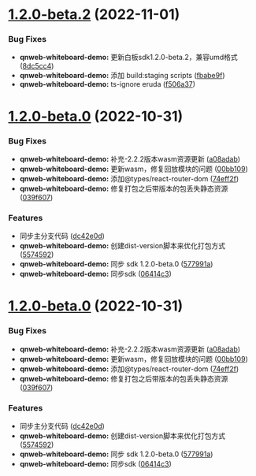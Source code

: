 # [1.2.0-beta.2](https://github.com/qbox/QNSolutions_Web/compare/qnweb-whiteboard-demo@1.2.0-beta.0...qnweb-whiteboard-demo@1.2.0-beta.2) (2022-11-01)


### Bug Fixes

* **qnweb-whiteboard-demo:** 更新白板sdk1.2.0-beta.2，兼容umd格式 ([8dc5cc4](https://github.com/qbox/QNSolutions_Web/commit/8dc5cc402e6a5b4d1b7d8224c7699b4cf5907612))
* **qnweb-whiteboard-demo:** 添加 build:staging scripts ([fbabe9f](https://github.com/qbox/QNSolutions_Web/commit/fbabe9f5286d8bc063fae6bb1f6394642d7ce3c0))
* **qnweb-whiteboard-demo:** ts-ignore eruda ([f506a37](https://github.com/qbox/QNSolutions_Web/commit/f506a3722de825ebdf125d03de51afc5ef3d6a4c))



# [1.2.0-beta.0](https://github.com/qbox/QNSolutions_Web/compare/qnweb-whiteboard-demo@2.2.2...qnweb-whiteboard-demo@1.2.0-beta.0) (2022-10-31)


### Bug Fixes

* **qnweb-whiteboard-demo:** 补充-2.2.2版本wasm资源更新 ([a08adab](https://github.com/qbox/QNSolutions_Web/commit/a08adab4bbe96389f4fcdee5b79d90f8c8cf9204))
* **qnweb-whiteboard-demo:** 更新wasm，修复回放模块的问题 ([00bb109](https://github.com/qbox/QNSolutions_Web/commit/00bb109a076c831a3deaeba57c6884ccf60e7d1b))
* **qnweb-whiteboard-demo:** 添加@types/react-router-dom ([74eff2f](https://github.com/qbox/QNSolutions_Web/commit/74eff2f7ebcd16c4af1fa6ea5c0f641d16bbdd22))
* **qnweb-whiteboard-demo:** 修复打包之后带版本的包丢失静态资源 ([039f607](https://github.com/qbox/QNSolutions_Web/commit/039f60735dbc7ebc8641e3c99bd50fbe82cff7ea))


### Features

* 同步主分支代码 ([dc42e0d](https://github.com/qbox/QNSolutions_Web/commit/dc42e0d2f564ccf4c44fd6f55695cb1f38a0a3fe))
* **qnweb-whiteboard-demo:** 创建dist-version脚本来优化打包方式 ([5574592](https://github.com/qbox/QNSolutions_Web/commit/5574592c51d91e3cf47c1fd7dfad0e1448d9a0d6))
* **qnweb-whiteboard-demo:** 同步 sdk 1.2.0-beta.0 ([577991a](https://github.com/qbox/QNSolutions_Web/commit/577991a62c301ba44a41a20b275c971fe2f14dcd))
* **qnweb-whiteboard-demo:** 同步sdk ([06414c3](https://github.com/qbox/QNSolutions_Web/commit/06414c3a81aa9961e6d1e30af648f4aefdd0e6b7))



# [1.2.0-beta.0](https://github.com/qbox/QNSolutions_Web/compare/qnweb-whiteboard-demo@2.2.2...qnweb-whiteboard-demo@1.2.0-beta.0) (2022-10-31)


### Bug Fixes

* **qnweb-whiteboard-demo:** 补充-2.2.2版本wasm资源更新 ([a08adab](https://github.com/qbox/QNSolutions_Web/commit/a08adab4bbe96389f4fcdee5b79d90f8c8cf9204))
* **qnweb-whiteboard-demo:** 更新wasm，修复回放模块的问题 ([00bb109](https://github.com/qbox/QNSolutions_Web/commit/00bb109a076c831a3deaeba57c6884ccf60e7d1b))
* **qnweb-whiteboard-demo:** 添加@types/react-router-dom ([74eff2f](https://github.com/qbox/QNSolutions_Web/commit/74eff2f7ebcd16c4af1fa6ea5c0f641d16bbdd22))
* **qnweb-whiteboard-demo:** 修复打包之后带版本的包丢失静态资源 ([039f607](https://github.com/qbox/QNSolutions_Web/commit/039f60735dbc7ebc8641e3c99bd50fbe82cff7ea))


### Features

* 同步主分支代码 ([dc42e0d](https://github.com/qbox/QNSolutions_Web/commit/dc42e0d2f564ccf4c44fd6f55695cb1f38a0a3fe))
* **qnweb-whiteboard-demo:** 创建dist-version脚本来优化打包方式 ([5574592](https://github.com/qbox/QNSolutions_Web/commit/5574592c51d91e3cf47c1fd7dfad0e1448d9a0d6))
* **qnweb-whiteboard-demo:** 同步 sdk 1.2.0-beta.0 ([577991a](https://github.com/qbox/QNSolutions_Web/commit/577991a62c301ba44a41a20b275c971fe2f14dcd))
* **qnweb-whiteboard-demo:** 同步sdk ([06414c3](https://github.com/qbox/QNSolutions_Web/commit/06414c3a81aa9961e6d1e30af648f4aefdd0e6b7))



